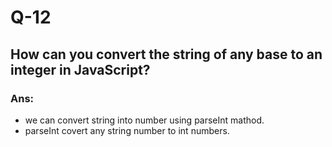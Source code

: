 # Q-12

## How can you convert the string of any base to an integer in JavaScript?

### Ans:

- we can convert string into number using parseInt mathod.
- parseInt covert any string number to int numbers.

